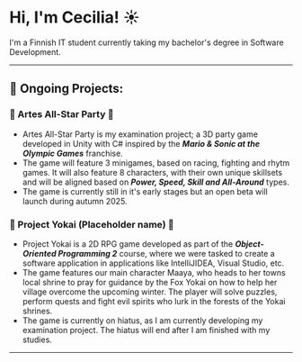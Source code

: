 # Hi, I'm Cecilia! ☀️

  I'm a Finnish IT student currently taking my bachelor's degree in Software Development. 

  ---
  ## 💬 Ongoing Projects:
  
  ### 🎈 Artes All-Star Party 🎈

  - Artes All-Star Party is my examination project; a 3D party game developed in Unity with C# inspired by the ***Mario & Sonic at the Olympic Games*** franchise.
  - The game will feature 3 minigames, based on racing, fighting and rhytm games. It will also feature 8 characters, with their own unique skillsets and will be aligned based on ***Power, Speed, Skill and All-Around*** types.
  - The game is currently still in it's early stages but an open beta will launch during autumn 2025.

### 🦊 Project Yokai (Placeholder name) 🦊
  - Project Yokai is a 2D RPG game developed as part of the ***Object-Oriented Programming 2*** course, where we were tasked to create a software application in applications like IntelliJIDEA, Visual Studio, etc.
  - The game features our main character Maaya, who heads to her towns local shrine to pray for guidance by the Fox Yokai on how to help her village overcome the upcoming winter. The player will solve puzzles, perform quests and fight evil spirits who lurk in the forests of the Yokai shrines.  
  - The game is currently on hiatus, as I am currently developing my examination project. The hiatus will end after I am finished with my studies. 

  ---
